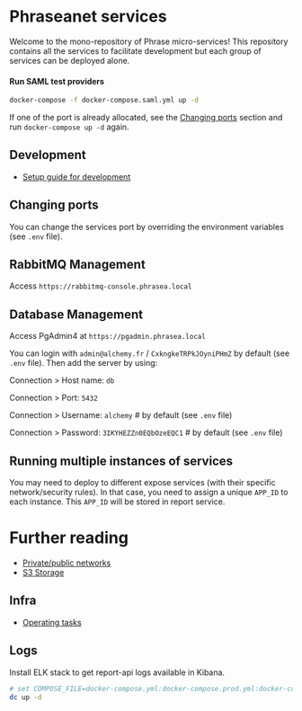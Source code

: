 # Phraseanet services

Welcome to the mono-repository of Phrase micro-services!
This repository contains all the services to facilitate development but each group of services can be deployed alone.

#### Run SAML test providers

```bash
docker-compose -f docker-compose.saml.yml up -d
```

If one of the port is already allocated, see the [Changing ports](#changing-ports) section and run `docker-compose up -d` again.

## Development

- [Setup guide for development](./doc/dev.md)

## Changing ports

You can change the services port by overriding the environment variables (see `.env` file).

## RabbitMQ Management

Access `https://rabbitmq-console.phrasea.local`

## Database Management

Access PgAdmin4 at `https://pgadmin.phrasea.local`

You can login with `admin@alchemy.fr` / `CxkngkeTRPkJOyniPHmZ` by default (see `.env` file).
Then add the server by using:

Connection > Host name: `db`

Connection > Port: `5432`

Connection > Username: `alchemy` # by default (see `.env` file)

Connection > Password: `3IKYHEZZn0EQbOzeEQC1` # by default (see `.env` file)

## Running multiple instances of services

You may need to deploy to different expose services (with their specific network/security rules).
In that case, you need to assign a unique `APP_ID` to each instance. This `APP_ID` will be stored in report service.

# Further reading

- [Private/public networks](./doc/networks.md)
- [S3 Storage](./doc/storage/s3.md)

## Infra

- [Operating tasks](./doc/infra-operating-tasks.md)

## Logs

Install ELK stack to get report-api logs available in Kibana.

```bash
# set COMPOSE_FILE=docker-compose.yml:docker-compose.prod.yml:docker-compose.elk.yml
dc up -d
```
